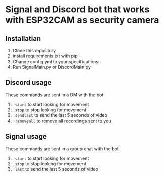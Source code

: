 # Signal and Discord bot that works with ESP32CAM as security camera

## Installatian
1. Clone this repository
2. install requirements.txt with pip
3. Change config.yml to your specifications
4. Run SignalMain.py or DiscordMain.py

## Discord usage
These commands are sent in a DM with the bot
1. `!start` to start looking for movement
2. `!stop` to stop looking for movement
3. `!sendlast` to send the last 5 seconds of video
4. `!removeall` to remove all recordings sent to you

## Signal usage
These commands are sent in a group chat with the bot
1. `!start` to start looking for movement
2. `!stop` to stop looking for movement
3. `!last` to send the last 5 seconds of video
